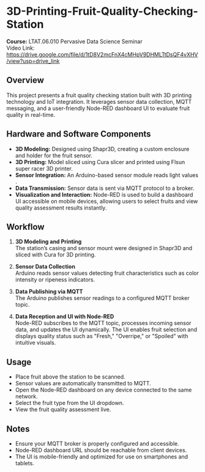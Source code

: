 # 3D-Printing-Fruit-Quality-Checking-Station

**Course:** LTAT.06.010 Pervasive Data Science Seminar  
Video Link: https://drive.google.com/file/d/1tD8V2mcFnX4cMHpV9DHMLTtDsQF4vXHV/view?usp=drive_link


## Overview

This project presents a fruit quality checking station built with 3D printing technology and IoT integration. It leverages sensor data collection, MQTT messaging, and a user-friendly Node-RED dashboard UI to evaluate fruit quality in real-time.


## Hardware and Software Components

- **3D Modeling:** Designed using Shapr3D, creating a custom enclosure and holder for the fruit sensor.
- **3D Printing:** Model sliced using Cura slicer and printed using Flsun super racer 3D printer.
- **Sensor Integration:** An Arduino-based sensor module reads light values .
- **Data Transmission:** Sensor data is sent via MQTT protocol to a broker.
- **Visualization and Interaction:** Node-RED is used to build a dashboard UI accessible on mobile devices, allowing users to select fruits and view quality assessment results instantly.


## Workflow

1. **3D Modeling and Printing**  
   The station’s casing and sensor mount were designed in Shapr3D and sliced with Cura for 3D printing.

2. **Sensor Data Collection**  
   Arduino reads sensor values detecting fruit characteristics such as color intensity or ripeness indicators.

3. **Data Publishing via MQTT**  
   The Arduino publishes sensor readings to a configured MQTT broker topic.

4. **Data Reception and UI with Node-RED**  
   Node-RED subscribes to the MQTT topic, processes incoming sensor data, and updates the UI dynamically. The UI enables fruit selection and displays quality status such as "Fresh," "Overripe," or "Spoiled" with intuitive visuals.


## Usage

- Place fruit above the station to be scanned.
- Sensor values are automatically transmitted to MQTT.
- Open the Node-RED dashboard on any device connected to the same network.
- Select the fruit type from the UI dropdown.
- View the fruit quality assessment live.


## Notes

- Ensure your MQTT broker is properly configured and accessible.
- Node-RED dashboard URL should be reachable from client devices.
- The UI is mobile-friendly and optimized for use on smartphones and tablets.

